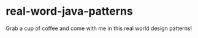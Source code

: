 # real-word-java-patterns
Grab a cup of coffee and come with me in this real world design patterns! 
